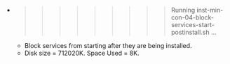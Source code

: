 * >>>>>>>>> Running inst-min-con-04-block-services-start-postinstall.sh ...
  * Block services from starting after they are being installed.
  * Disk size = 712020K. Space Used = 8K.
